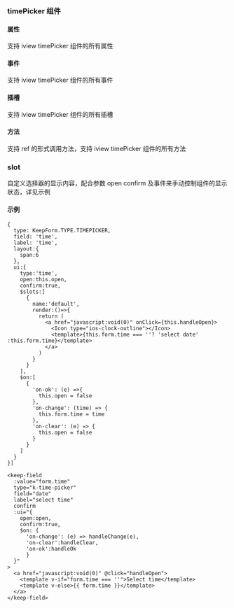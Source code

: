 ### timePicker 组件

#### 属性

支持 iview timePicker 组件的所有属性

#### 事件

支持 iview timePicker 组件的所有事件

#### 插槽

支持 iview timePicker 组件的所有插槽

#### 方法

支持 ref 的形式调用方法，支持 iview timePicker 组件的所有方法


### slot
自定义选择器的显示内容，配合参数 open confirm 及事件来手动控制组件的显示状态，详见示例

#### 示例

```
{
  type: KeepForm.TYPE.TIMEPICKER,
  field: 'time',
  label: 'time',
  layout:{
    span:6
  },
  ui:{
    type:'time',
    open:this.open,
    confirm:true,
    $slots:[
      {
        name:'default',
        render:()=>{
          return (
            <a href="javascript:void(0)" onClick={this.handleOpen}>
              <Icon type="ios-clock-outline"></Icon>
              <template>{this.form.time === ''? 'select date' :this.form.time}</template>
            </a>
          )
        }
      }
    ],
    $on:[
      {
        'on-ok': (e) =>{
          this.open = false
        },
        'on-change': (time) => {
          this.form.time = time
        },
        'on-clear': (e) => {
          this.open = false
        }
      }
    ]
  }
}]

<keep-field 
  :value="form.time"
  type="k-time-picker" 
  field="date" 
  label="select time" 
  confirm 
  :ui="{ 
    open:open,
    confirm:true,
    $on: { 
      'on-change': (e) => handleChange(e),
      'on-clear':handleClear,
      'on-ok':handleOk
      } 
  }"
>
  <a href="javascript:void(0)" @click="handleOpen">
    <template v-if="form.time === ''">Select time</template>
    <template v-else>{{ form.time }}</template>
  </a>
</keep-field>
```